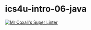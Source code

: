 # ics4u-intro-06-java
[![Mr Coxall's Super Linter](https://github.com/dbcalitis/ics4u-intro-06-java/workflows/Mr%20Coxall's%20Super%20Linter/badge.svg)](https://github.com/dbcalitis/ics4u-intro-06-java/actions/)
